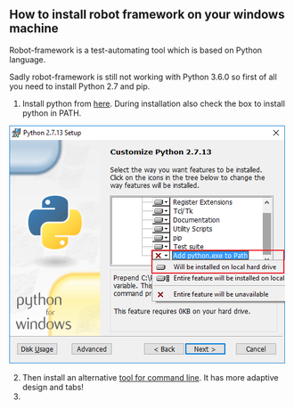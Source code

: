 ## How to install robot framework on your windows machine

Robot-framework is a test-automating tool which is based on Python language.

Sadly robot-framework is still not working with Python 3.6.0 so first of all you need to install Python 2.7 and pip.

1. Install python from [here](https://www.python.org/downloads/). During installation also check the box to install python in PATH.

![](/images/Python_install.png)

2. Then install an alternative [tool for command line](https://conemu.github.io/). It has more adaptive design and tabs!
3. 

